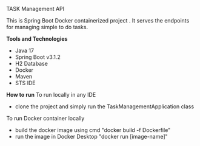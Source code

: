 TASK Management API

This is Spring Boot Docker containerized project . It serves the endpoints for managing simple to do tasks.

**Tools and Technologies**
- Java 17
- Spring Boot v3.1.2
- H2 Database
- Docker
- Maven
- STS IDE

**How to run**
To run locally in any IDE
- clone the project and simply run the TaskManagementApplication class

To run Docker container locally
- build the docker image using cmd "docker build -f Dockerfile"
- run the image in Docker Desktop "docker run [image-name]"

